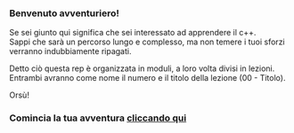 ### Benvenuto avventuriero!  
Se sei giunto qui significa che sei interessato ad apprendere il c++.  
Sappi che sarà un percorso lungo e complesso, ma non temere i tuoi sforzi verranno indubbiamente ripagati.  

Detto ciò questa rep è organizzata in moduli, a loro volta divisi in lezioni.  
Entrambi avranno come nome il numero e il titolo della lezione (00 - Titolo).

Orsù!  
### Comincia la tua avventura [cliccando qui](https://github.com/TheNeku/cpp-journey/blob/main/01%20-%20Bases/00%20-%20Intro.md)